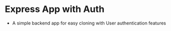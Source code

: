 # Express App with Auth

- A simple backend app for easy cloning with User authentication features

